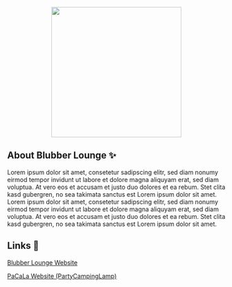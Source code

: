 <p align="center">
    <a href="https://blubber-lounge.de/" target="_blank">
        <img src="http://media.maximilian-mewes.de/project/bl/blubber_lounge_white.svg" width="300">
    </a>
</p>

## About Blubber Lounge :sparkles:

Lorem ipsum dolor sit amet, consetetur sadipscing elitr, sed diam nonumy eirmod tempor invidunt ut labore et dolore magna aliquyam erat, sed diam voluptua. At vero eos et accusam et justo duo dolores et ea rebum. Stet clita kasd gubergren, no sea takimata sanctus est Lorem ipsum dolor sit amet. Lorem ipsum dolor sit amet, consetetur sadipscing elitr, sed diam nonumy eirmod tempor invidunt ut labore et dolore magna aliquyam erat, sed diam voluptua. At vero eos et accusam et justo duo dolores et ea rebum. Stet clita kasd gubergren, no sea takimata sanctus est Lorem ipsum dolor sit amet.

## Links :link:
[Blubber Lounge Website](https://blubber-lounge.de/)

[PaCaLa Website (PartyCampingLamp)](https://pacala.blubber-lounge.de/)
